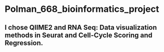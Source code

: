 # Polman_668_bioinformatics_project

## I chose QIIME2 and RNA Seq: Data visualization methods in Seurat and Cell-Cycle Scoring and Regression.
